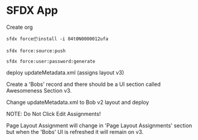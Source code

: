 # SFDX  App

Create org

<code>sfdx force:package:install -i 04t0N0000012ufa</code>

<code>sfdx force:source:push</code>

<code>sfdx force:user:password:generate</code>

deploy updateMetadata.xml (assigns layout v3)

Create a 'Bobs' record and there should be a UI section called Awesomeness Section v3.

Change updateMetadata.xml to Bob v2 layout and deploy

NOTE: Do Not Click Edit Assignments!

Page Layout Assignment will change in 'Page Layout Assignments' section but when the 'Bobs' UI is refreshed it will remain on v3.
